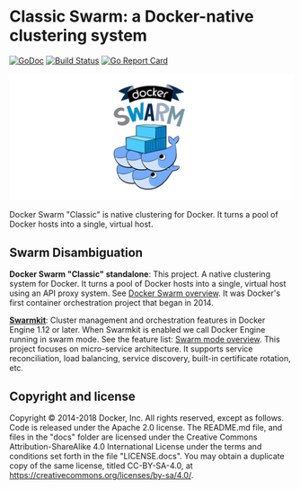 # Classic Swarm: a Docker-native clustering system

[![GoDoc](https://godoc.org/github.com/docker/swarm?status.png)](https://godoc.org/github.com/docker/swarm)
[![Build Status](https://travis-ci.org/docker/swarm.svg?branch=master)](https://travis-ci.org/docker/swarm)
[![Go Report Card](https://goreportcard.com/badge/github.com/docker/swarm)](https://goreportcard.com/report/github.com/docker/swarm)

![Docker Swarm Logo](logo.png?raw=true "Docker Swarm Logo")

Docker Swarm "Classic" is native clustering for Docker. It turns a pool of Docker hosts
into a single, virtual host.

## Swarm Disambiguation

**Docker Swarm "Classic" standalone**: This project. A native clustering system for
Docker. It turns a pool of Docker hosts into a single, virtual host using an
API proxy system. See [Docker Swarm overview](https://docs.docker.com/swarm/overview/).
It was Docker's first container orchestration project that began in 2014.

**[Swarmkit](https://github.com/docker/swarmkit)**: Cluster
management and orchestration features in Docker Engine 1.12 or later. When Swarmkit
is enabled we call Docker Engine running in swarm mode. See the
feature list: [Swarm mode overview](https://docs.docker.com/engine/swarm/).
This project focuses on micro-service architecture. It supports service
reconciliation, load balancing, service discovery, built-in certificate rotation, etc.

## Copyright and license

Copyright © 2014-2018 Docker, Inc. All rights reserved, except as follows. Code
is released under the Apache 2.0 license. The README.md file, and files in the
"docs" folder are licensed under the Creative Commons Attribution-ShareAlike 4.0
International License under the terms and conditions set forth in the file
"LICENSE.docs". You may obtain a duplicate copy of the same license, titled
CC-BY-SA-4.0, at https://creativecommons.org/licenses/by-sa/4.0/.
